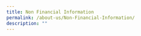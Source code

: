 ```yaml
---
title: Non Financial Information
permalink: /about-us/Non-Financial-Information/
description: ""
---
```

